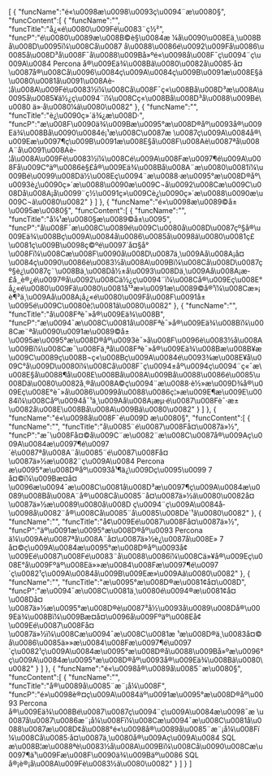 [
	{
		"funcName":"é«\u0098æ\u0098\u0093ç\u0094¨æ\u0080§",
		"funcContent":[
			{
				"funcName":"",
				"funcTitle":"å¿«é\u0080\u009Fé\u0083¨ç½²",
				"funcP":"é\u0080\u0089æ\u008B©è§\u0084æ ¼å\u0090\u008Eä¸\u008Bå\u008D\u0095ï¼\u008Cå\u0087 å\u0088\u0086é\u0092\u009Få\u0086\u0085å\u008D³å\u008F¯å\u0088\u009Bå»ºé«\u0098å\u008F¯ç\u0094¨ç\u009A\u0084 Percona å®\u009Eä¾\u008Bã\u0080\u0082å\u0085·å¤\u0087å®\u008Cå\u0096\u0084ç\u009A\u0084ç\u009B\u0091æ\u008E§ã\u0080\u0081å\u0091\u008Aè­¦å\u008A\u009Fè\u0083½ï¼\u008Cå\u008F¯ç«\u008Bå\u008D³æ\u008A\u0095å\u0085¥ä½¿ç\u0094¨ï¼\u008Cç«\u008Bå\u008D³å\u0088\u009Bé\u0080 ä»·å\u0080¼ã\u0080\u0082"
			},
			{
				"funcName":"",
				"funcTitle":"è¿\u0090ç»´ä¾¿æ\u008D·",
				"funcP":"æ\u008F\u0090ä¾\u009Bæ\u0095°æ\u008D®åº\u0093å®\u009Eä¾\u008Bå\u0090\u0084é¡¹æ\u008C\u0087æ \u0087ç\u009A\u0084å®\u009Eæ\u0097¶ç\u009B\u0091æ\u008E§å\u008F\u008Aè\u0087ªå\u008A¨å\u0091\u008Aè­¦å\u008A\u009Fè\u0083½ï¼\u008Cé\u009A\u008Fæ\u0097¶é\u009A\u008Få\u009C°äº\u0086è§£å®\u009Eä¾\u008Bå\u008A¨æ\u0080\u0081ï¼\u009Bé\u0099\u008Dä½\u008Eç\u0094¨æ\u0088·æ\u0095°æ\u008D®åº\u0093è¿\u0090ç»´æ\u0088\u0090æ\u009C¬å\u0092\u008Cæ\u009C\u008Då\u008A¡å\u0099¨ç½\u0091ç»\u009Cè¿\u0090ç»´æ\u0088\u0090æ\u009C¬ã\u0080\u0082"
			}
		]
	},
	{
		"funcName":"é«\u0098æ\u0089©å±\u0095æ\u0080§",
		"funcContent":[
			{
				"funcName":"",
				"funcTitle":"å¼¹æ\u0080§æ\u0089©å±\u0095",
				"funcP":"å\u008F¯æ\u008C\u0089é\u009C\u0080å\u008D\u0087çº§å®\u009Eä¾\u008Bç\u009A\u0084å\u0086\u0085å­\u0098ã\u0080\u0081ç£\u0081ç\u009B\u0098ç©ºé\u0097´å¤§å°\u008Fï¼\u008Cæ\u008F\u0090å\u008D\u0087ä¸\u009Aå\u008A¡å¤\u0084ç\u0090\u0086è\u0083½å\u008A\u009Bï¼\u008Cå\u008D\u0087çº§è¿\u0087ç¨\u008Bä¸\u008Då½±å\u0093\u008Dä¸\u009Aå\u008A¡æ­£å¸¸è®¿é\u0097®å\u0092\u008Cä½¿ç\u0094¨ï¼\u008Cå®\u009Eç\u008E°å¿«é\u0080\u009Fã\u0080\u0081å¹³æ»\u0091æ\u0089©å®¹ï¼\u008Cæ»¡è¶³ä¸\u009Aå\u008A¡å¿«é\u0080\u009Få\u008F\u0091å±\u0095é\u009C\u0080è¦\u0081ã\u0080\u0082"
			},
			{
				"funcName":"",
				"funcTitle":"å\u008Fªè¯»å®\u009Eä¾\u008B",
				"funcP":"æ\u0094¯æ\u008C\u0081å\u008Fªè¯»å®\u009Eä¾\u008Bï¼\u008Cæ¨ªå\u0090\u0091æ\u0089©å±\u0095æ\u0095°æ\u008D®åº\u0093è¯»å\u008F\u0096è\u0083½å\u008A\u009Bï¼\u008Cæ¯\u008Fä¸ªå\u008Fªè¯»å®\u009Eä¾\u008Bæ\u008B¥æ\u009C\u0089ç\u008B¬ç«\u008Bç\u009A\u0084é\u0093¾æ\u008E¥å\u009C°å\u009D\u0080ï¼\u008Cå\u008F¯ç\u0094±åº\u0094ç\u0094¨ç«¯æ\u008E§å\u0088¶å\u008E\u008Bå\u008A\u009Bå\u0088\u0086é\u0085\u008Dã\u0080\u0082å¸®å\u008A©ç\u0094¨æ\u0088·è½»æ\u009D¾å®\u009Eç\u008E°è¯»å\u0086\u0099å\u0088\u0086ç¦»æ\u009E¶æ\u009E\u0084ï¼\u008Cåº\u0094å¯¹ä¸\u009Aå\u008A¡æµ·é\u0087\u008Fè¯·æ±\u0082å\u008E\u008Bå\u008A\u009Bã\u0080\u0082"
			}
		]
	},
	{
		"funcName":"é«\u0098å\u008F¯é\u009D æ\u0080§",
		"funcContent":[
			{
				"funcName":"",
				"funcTitle":"å\u0085¨é\u0087\u008Få¤\u0087ä»½",
				"funcP":"æ¯\u008Få¤©å\u009C¨æ\u0082¨æ\u008C\u0087å®\u009Aç\u009A\u0084æ\u0097¶é\u0097´è\u0087ªå\u008A¨å\u0085¨é\u0087\u008Få¤\u0087ä»½æ\u0082¨ç\u009A\u0084 Percona æ\u0095°æ\u008D®åº\u0093å¹¶ä¿\u009Dç\u0095\u0099 7 å¤©ï¼\u009Bæ­¤å¤\u0096æ\u0094¯æ\u008C\u0081å\u008D³æ\u0097¶ç\u009A\u0084æ\u0089\u008Bå\u008A¨å®\u008Cå\u0085¨å¤\u0087ä»½ã\u0080\u0082å¤\u0087ä»½æ\u0089\u0080å\u008D ç\u0094¨ç\u009A\u0084å­\u0098å\u0082¨å®\u008Cå\u0085¨å\u0085\u008Dè´¹ã\u0080\u0082"
			},
			{
				"funcName":"",
				"funcTitle":"å¢\u009Eé\u0087\u008Få¤\u0087ä»½",
				"funcP":"äº\u0091æ\u0095°æ\u008D®åº\u0093 Percona ä¼\u009Aè\u0087ªå\u008A¨å¤\u0087ä»½è¿\u0087å\u008E» 7 å¤©ç\u009A\u0084æ\u0095°æ\u008D®åº\u0093å¢\u009Eé\u0087\u008Fé\u0083¨å\u0088\u0086ï¼\u008Cä»¥å®\u009Eç\u008E°å\u009Fºäº\u008Eä»»æ\u0084\u008Fæ\u0097¶é\u0097´ç\u0082¹ç\u009A\u0084å\u009B\u009Eæ»\u009Aã\u0080\u0082"
			},
			{
				"funcName":"",
				"funcTitle":"æ\u0095°æ\u008D®æ\u0081¢å¤\u008D",
				"funcP":"æ\u0094¯æ\u008C\u0081ä¸\u0080é\u0094®æ\u0081¢å¤\u008Då¤\u0087ä»½æ\u0095°æ\u008D®è\u0087³å½\u0093å\u0089\u008Då®\u009Eä¾\u008Bï¼\u009Bæ­¤å¤\u0096å\u009Fºäº\u008Eå¢\u009Eé\u0087\u008Få¤\u0087ä»½ï¼\u008Cæ\u0094¯æ\u008C\u0081æ ¹æ\u008D®ä¸\u0083å¤©å\u0086\u0085ä»»æ\u0084\u008Fæ\u0097¶é\u0097´ç\u0082¹ç\u009A\u0084æ\u0095°æ\u008D®å\u0088\u009Bå»ºæ\u0096°ç\u009A\u0084æ\u0095°æ\u008D®åº\u0093å®\u009Eä¾\u008Bã\u0080\u0082"
			}
		]
	},
	{
		"funcName":"é«\u0098å®\u0089å\u0085¨æ\u0080§",
		"funcContent":[
			{
				"funcName":"",
				"funcTitle":"å®\u0089å\u0085¨æ¨¡å¼\u008F",
				"funcP":"é»\u0098è®¤ç\u009A\u0084äº\u0091æ\u0095°æ\u008D®åº\u0093 Percona å®\u009Eä¾\u008Bé\u0087\u0087ç\u0094¨ç\u009A\u0084æ\u0098¯æ \u0087å\u0087\u0086æ¨¡å¼\u008Fï¼\u008Cæ\u0094¯æ\u008C\u0081å\u0088\u0087æ\u008D¢å\u0088°é«\u0098å®\u0089å\u0085¨æ¨¡å¼\u008Fï¼\u008Cå\u0085·å¤\u0087ä¸\u0080å®\u009Aç\u009A\u0084 SQL æ\u008B¦æ\u0088ªè\u0083½å\u008A\u009Bï¼\u008Cå\u0090\u008Cæ\u0097¶ä¹\u009Fæ\u008F\u0090ä¾\u009Bäº\u0086 SQL å®¡è®¡å\u008A\u009Fè\u0083½ã\u0080\u0082"
			}
		]
	}
]